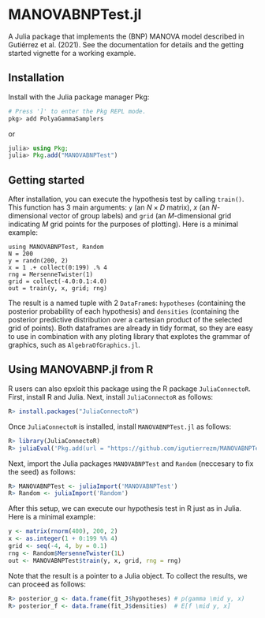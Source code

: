 # MANOVABNPTest.jl

A Julia package that implements the (BNP) MANOVA model described in 
Gutiérrez et al. (2021). See the documentation for details and the getting started vignette for a working example.

## Installation

Install with the Julia package manager Pkg:

```julia
# Press ']' to enter the Pkg REPL mode.
pkg> add PolyaGammaSamplers
```
or
```julia
julia> using Pkg; 
julia> Pkg.add("MANOVABNPTest")
```

## Getting started

After installation, you can execute the hypothesis test by calling `train()`. This function has 3 main arguments: `y` (an $N \times D$ matrix), $x$ (an $N$-dimensional vector of group labels) and `grid` (an $M$-dimensional grid indicating $M$ grid points for the purposes of plotting). Here is a minimal example:
```
using MANOVABNPTest, Random
N = 200
y = randn(200, 2)
x = 1 .+ collect(0:199) .% 4
rng = MersenneTwister(1)
grid = collect(-4.0:0.1:4.0)
out = train(y, x, grid; rng)
```

The result is a named tuple with 2 `DataFrame`s: `hypotheses` (containing the posterior probability of each hypothesis) and `densities` (containing the posterior predictive distribution over a cartesian product of the selected grid of points). Both dataframes are already in tidy format, so they are easy to use in combination with any ploting library that explotes the grammar of graphics, such as `AlgebraOfGraphics.jl`.

## Using MANOVABNP.jl from R

R users can also epxloit this package using the R package `JuliaConnectoR`. First, install R and Julia. Next, install `JuliaConnectoR` as follows:
```R
R> install.packages("JuliaConnectoR")
```
Once `JuliaConnectoR` is installed, install `MANOVABNPTest.jl` as follows:
```R
R> library(JuliaConnectoR)
R> juliaEval('Pkg.add(url = "https://github.com/igutierrezm/MANOVABNPTest.jl")')
```

Next, import the Julia packages `MANOVABNPTest` and `Random` (neccesary to fix the seed) as follows:
```R
R> MANOVABNPTest <- juliaImport('MANOVABNPTest')
R> Random <- juliaImport('Random')
```
After this setup, we can execute our hypothesis test in R just as in Julia. Here is a minimal example:
```R
y <- matrix(rnorm(400), 200, 2)
x <- as.integer(1 + 0:199 %% 4)
grid <- seq(-4, 4, by = 0.1)
rng <- Random$MersenneTwister(1L)
out <- MANOVABNPTest$train(y, x, grid, rng = rng)
```
Note that the result is a pointer to a Julia object. To collect the results, we can proceed as follows:
```R
R> posterior_g <- data.frame(fit_J$hypotheses) # p(gamma \mid y, x)
R> posterior_f <- data.frame(fit_J$densities)  # E[f \mid y, x]
```
